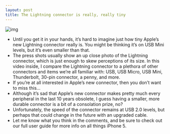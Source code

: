 ```yaml
---
layout: post
title: The Lightning connector is really, really tiny
---
```

![img](http://media.idownloadblog.com/wp-content/uploads/2012/09/Lightning-Connector.jpg)
* Until you get it in your hands, it’s hard to imagine just how tiny Apple’s new Lightning connector really is. You might be thinking it’s on USB Mini levels, but it’s even smaller than that.
* The press shots usually show an up close photo of the Lightning connector, which is just enough to skew perceptions of its size. In this video inside, I compare the Lightning connector to a plethora of other connectors and items we’re all familiar with: USB, USB Micro, USB Mini, Thunderbolt, 30-pin connector, a penny, and more.
* If you’re at all interested in Apple’s new connector, then you don’t want to miss this…
* Although it’s sad that Apple’s new connector makes pretty much every peripheral in the last 10 years obsolete, I guess having a smaller, more durable connector is a bit of a consolation prize, no?
* Unfortunately, the speed of the connector remains at USB 2.0 levels, but perhaps that could change in the future with an upgraded cable.
* Let me know what you think in the comments, and be sure to check out our full user guide for more info on all things iPhone 5.

